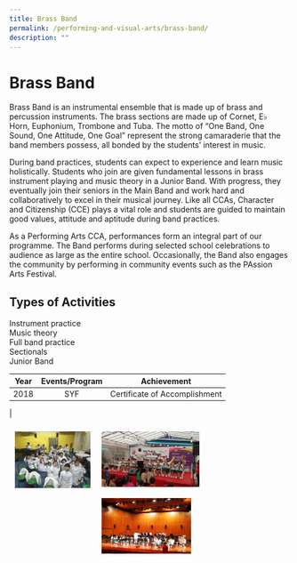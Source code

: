 ```yaml
---
title: Brass Band
permalink: /performing-and-visual-arts/brass-band/
description: ""
---
```

# Brass Band

Brass Band is an instrumental ensemble that is made up of brass and percussion instruments. The brass sections are made up of Cornet, E♭ Horn, Euphonium, Trombone and Tuba. The motto of “One Band, One Sound, One Attitude, One Goal” represent the strong camaraderie that the band members possess, all bonded by the students’ interest in music.

  

During band practices, students can expect to experience and learn music holistically. Students who join are given fundamental lessons in brass instrument playing and music theory in a Junior Band. With progress, they eventually join their seniors in the Main Band and work hard and collaboratively to excel in their musical journey. Like all CCAs, Character and Citizenship (CCE) plays a vital role and students are guided to maintain good values, attitude and aptitude during band practices.

  

As a Performing Arts CCA, performances form an integral part of our programme. The Band performs during selected school celebrations to audience as large as the entire school. Occasionally, the Band also engages the community by performing in community events such as the PAssion Arts Festival.  
  

Types of Activities
-------------------

Instrument practice   
Music theory   
Full band practice   
Sectionals  
Junior Band

| Year | Events/Program |          Achievement          |
|:----:|:--------------:|:-----------------------------:|
| 2018 |       SYF      | Certificate of Accomplishment |
|


<img src=" /images/ZHPS%20Experience/Performing%20arts/Brass%20Band%201.jpg" style="width:27%;float:left; padding:10px"><img src=" /images/ZHPS%20Experience/Performing%20arts/Brass%20Band%202.jpeg" style="width:35%;float:left; padding:10px"><img src=" /images/ZHPS%20Experience/Performing%20arts/Brass%20Band%203.jpeg" style="width:32%;float:left; padding:10px">

<br clear="left">